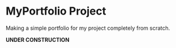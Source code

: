 # MyPortfolio Project
Making a simple portfolio for my project completely from scratch.

**UNDER CONSTRUCTION**
